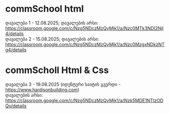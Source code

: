 # commSchool html

დავალება 1 - 12.08.2025;
დავალების არსი: https://classroom.google.com/c/Nzg5NDczMzQyMjk1/a/Nzc0MTk3NDI2NjI4/details
<br/>
დავალება 2 - 15.08.2025;
დავალების არსი: https://classroom.google.com/c/Nzg5NDczMzQyMjk1/a/Nzc0MzgxNDkzNTg4/details
<br/>

# commScholl Html & Css

დავალება 3 - 19.08.2025 (იდენტური საიტის გვერდი - https://www.hardisonbuilding.com)
<br/>
დავალების არსი: https://classroom.google.com/c/Nzg5NDczMzQyMjk1/a/Nzk5MDE1NTIzODQy/details
<br/>
